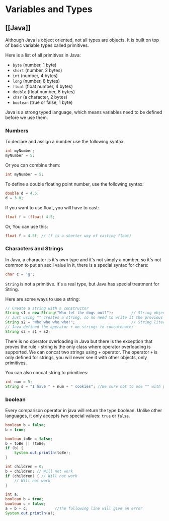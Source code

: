 # Variables and Types
[[Java]]
---

Although Java is object oriented, not all types are objects. It is built on top of basic variable types called primitives.

Here is a list of all primitives in Java:

-   `byte` (number, 1 byte)
-   `short` (number, 2 bytes)
-   `int` (number, 4 bytes)
-   `long` (number, 8 bytes)
-   `float` (float number, 4 bytes)
-   `double` (float number, 8 bytes)
-   `char` (a character, 2 bytes)
-   `boolean` (true or false, 1 byte)

Java is a strong typed language, which means variables need to be defined before we use them.

### Numbers

To declare and assign a number use the following syntax:

```java
int myNumber;
myNumber = 5;
```

Or you can combine them:

```java
int myNumber = 5;
```

To define a double floating point number, use the following syntax:

```java
double d = 4.5;
d = 3.0;
```

If you want to use float, you will have to cast:

```java
float f = (float) 4.5;
```

Or, You can use this:

```java
float f = 4.5f; // (f is a shorter way of casting float)
```

### Characters and Strings

In Java, a character is it's own type and it's not simply a number, so it's not common to put an ascii value in it, there is a special syntax for chars:

```java
char c = 'g';
```

`String` is not a primitive. It's a real type, but Java has special treatment for String.

Here are some ways to use a string:

```java
// Create a string with a constructor
String s1 = new String("Who let the dogs out?");        // String object stored in heap memory
// Just using "" creates a string, so no need to write it the previous way.
String s2 = "Who who who who!";                         // String literal stored in String pool
// Java defined the operator + on strings to concatenate:
String s3 = s1 + s2;
```

There is no operator overloading in Java but there is the exception that proves the rule - string is the only class where operator overloading is supported. We can concat two strings using + operator. The operator `+` is only defined for strings, you will never see it with other objects, only primitives.

You can also concat string to primitives:

```java
int num = 5;
String s = "I have " + num + " cookies"; //Be sure not to use "" with primitives.
```

### boolean

Every comparison operator in java will return the type boolean. Unlike other languages, it only accepts two special values: `true` or `false`.

```java
boolean b = false;
b = true;

boolean toBe = false;
b = toBe || !toBe;
if (b) {
    System.out.println(toBe);
}

int children = 0;
b = children; // Will not work
if (children) { // Will not work
    // Will not work
}

int a;
boolean b = true; 
boolean c = false; 
a = b + c;            //The following line will give an error
System.out.println(a);
```
